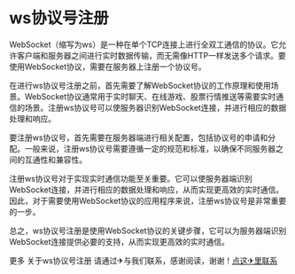 # ws协议号注册

WebSocket（缩写为ws）是一种在单个TCP连接上进行全双工通信的协议。它允许客户端和服务器之间进行实时数据传输，而无需像HTTP一样发送多个请求。要使用WebSocket协议，需要在服务器上注册一个协议号。

在进行ws协议号注册之前，首先需要了解WebSocket协议的工作原理和使用场景。WebSocket协议通常用于实时聊天、在线游戏、股票行情推送等需要实时通信的场景。注册ws协议号可以使服务器识别WebSocket连接，并进行相应的数据处理和响应。

要注册ws协议号，首先需要在服务器端进行相关配置，包括协议号的申请和分配。一般来说，注册ws协议号需要遵循一定的规范和标准，以确保不同服务器之间的互通性和兼容性。

注册ws协议号对于实现实时通信功能至关重要。它可以使服务器端识别WebSocket连接，并进行相应的数据处理和响应，从而实现更高效的实时通信。因此，对于需要使用WebSocket协议的应用程序来说，注册ws协议号是非常重要的一步。

总之，ws协议号注册是使用WebSocket协议的关键步骤，它可以为服务器端识别WebSocket连接提供必要的支持，从而实现更高效的实时通信。

更多 关于ws协议号注册 请通过✈与我们联系，感谢阅读，谢谢！[点这✈里联系](https://add.k02.cc)